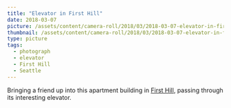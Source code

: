 ```yaml
---
title: "Elevator in First Hill"
date: 2018-03-07
picture: /assets/content/camera-roll/2018/03/2018-03-07-elevator-in-first-hill/20180308_025630443_iOS.jpg
thumbnail: /assets/content/camera-roll/2018/03/2018-03-07-elevator-in-first-hill/20180308_025630443_iOS-thumbnail.jpg
type: picture
tags:
  - photograph  
  - elevator
  - First Hill
  - Seattle
---
```

Bringing a friend up into this apartment building in [First Hill](/first-hill/), passing through its interesting elevator.
